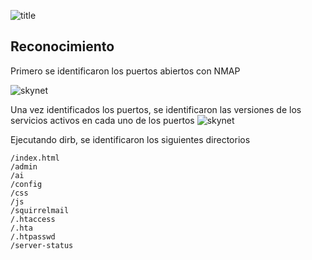 ![title](https://miro.medium.com/max/644/1*TLyMXNil-OxKMLq8WZt96w.png)
## Reconocimiento
Primero se identificaron los puertos abiertos con NMAP

![skynet](https://miro.medium.com/max/707/1*qKFE46r9__4Nq6H8u_pfzA.png)

Una vez identificados los puertos, se identificaron las versiones de los servicios activos en cada uno de los puertos
![skynet](https://miro.medium.com/max/770/1*K8ux8rXkN2_6AeF_EwFHcg.png)

Ejecutando dirb, se identificaron los siguientes directorios

	/index.html 
	/admin 
	/ai 
	/config 
	/css 
	/js 
	/squirrelmail 
	/.htaccess 
	/.hta 
	/.htpasswd 
	/server-status